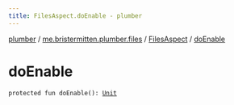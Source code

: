 ```yaml
---
title: FilesAspect.doEnable - plumber
---
```


[plumber](../../index.html) / [me.bristermitten.plumber.files](../index.html) / [FilesAspect](index.html) / [doEnable](./do-enable.html)

# doEnable

`protected fun doEnable(): `[`Unit`](https://kotlinlang.org/api/latest/jvm/stdlib/kotlin/-unit/index.html)